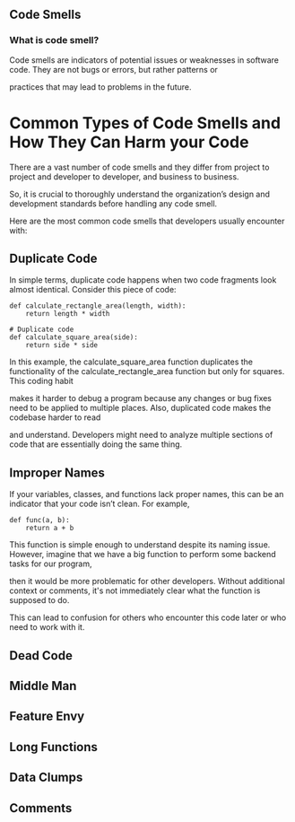 ## Code Smells

### What is code smell?

Code smells are indicators of potential issues or weaknesses in software code. They are not bugs or errors, but rather patterns or 

practices that may lead to problems in the future. 

# Common Types of Code Smells and How They Can Harm your Code

There are a vast number of code smells and they differ from project to project and developer to developer, and business to business. 

So, it is crucial to thoroughly understand the organization’s design and development standards before handling any code smell. 

Here are the most common code smells that developers usually encounter with:

## Duplicate Code

In simple terms, duplicate code happens when two code fragments look almost identical. Consider this piece of code:

```
def calculate_rectangle_area(length, width):
    return length * width

# Duplicate code
def calculate_square_area(side):
    return side * side
```

In this example, the calculate_square_area function duplicates the functionality of the calculate_rectangle_area function but only for squares. This coding habit

makes it harder to debug a program because any changes or bug fixes need to be applied to multiple places. Also, duplicated code makes the codebase harder to read 

and understand. Developers might need to analyze multiple sections of code that are essentially doing the same thing.

## Improper Names

If your variables, classes, and functions lack proper names, this can be an indicator that your code isn’t clean. For example, 

```
def func(a, b):
    return a + b
```
This function is simple enough to understand despite its naming issue. However, imagine that we have a big function to perform some backend tasks for our program,

then it would be more problematic for other developers.  Without additional context or comments, it's not immediately clear what the function is supposed to do. 

This can lead to confusion for others who encounter this code later or who need to work with it.

## Dead Code 

## Middle Man

## Feature Envy

## Long Functions

## Data Clumps

## Comments


